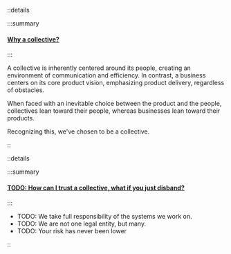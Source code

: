 ::details

:::summary

#### [Why a collective?]()

:::

A collective is inherently centered around its people, creating an environment
of communication and efficiency. In contrast, a business centers on its core
product vision, emphasizing product delivery, regardless of obstacles.

When faced with an inevitable choice between the product and the people,
collectives lean toward their people, whereas businesses lean toward their
products.

Recognizing this, we've chosen to be a collective.

::

::details

:::summary

#### [TODO: How can I trust a collective, what if you just disband?]()

:::

- TODO: We take full responsibility of the systems we work on.
- TODO: We are not one legal entity, but many.
- TODO: Your risk has never been lower

::
